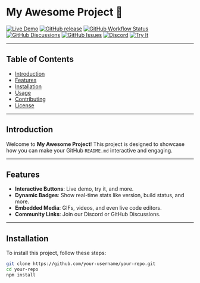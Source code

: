 # My Awesome Project 🚀

[![Live Demo](https://img.shields.io/badge/Live-Demo-brightgreen?style=for-the-badge)](https://your-demo-url.com)
[![GitHub release](https://img.shields.io/github/v/release/your-username/your-repo?style=flat-square)](https://github.com/your-username/your-repo/releases)
[![GitHub Workflow Status](https://img.shields.io/github/actions/workflow/status/your-username/your-repo/your-workflow.yml?style=flat-square)](https://github.com/your-username/your-repo/actions)
[![GitHub Discussions](https://img.shields.io/badge/GitHub-Discussions-blue?style=for-the-badge)](https://github.com/your-username/your-repo/discussions)
[![GitHub Issues](https://img.shields.io/badge/GitHub-Issues-red?style=for-the-badge)](https://github.com/your-username/your-repo/issues)
[![Discord](https://img.shields.io/discord/your-server-id?style=for-the-badge)](https://discord.gg/your-invite-link)
[![Try It](https://img.shields.io/badge/Try-It-ff69b4?style=for-the-badge)](https://your-app-url.com)

---

## Table of Contents
- [Introduction](#introduction)
- [Features](#features)
- [Installation](#installation)
- [Usage](#usage)
- [Contributing](#contributing)
- [License](#license)

---

## Introduction
Welcome to **My Awesome Project**! This project is designed to showcase how you can make your GitHub `README.md` interactive and engaging.

---

## Features
- **Interactive Buttons**: Live demo, try it, and more.
- **Dynamic Badges**: Show real-time stats like version, build status, and more.
- **Embedded Media**: GIFs, videos, and even live code editors.
- **Community Links**: Join our Discord or GitHub Discussions.

---

## Installation
To install this project, follow these steps:

```bash
git clone https://github.com/your-username/your-repo.git
cd your-repo
npm install
